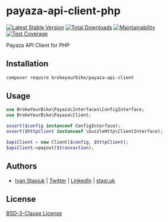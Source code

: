 # payaza-api-client-php

[![Latest Stable Version](https://img.shields.io/github/v/release/brokeyourbike/payaza-api-client-php)](https://github.com/brokeyourbike/payaza-api-client-php/releases)
[![Total Downloads](https://poser.pugx.org/brokeyourbike/payaza-api-client/downloads)](https://packagist.org/packages/brokeyourbike/payaza-api-client)
[![Maintainability](https://api.codeclimate.com/v1/badges/02f2cba0a13a05bda811/maintainability)](https://codeclimate.com/github/brokeyourbike/payaza-api-client-php/maintainability)
[![Test Coverage](https://api.codeclimate.com/v1/badges/02f2cba0a13a05bda811/test_coverage)](https://codeclimate.com/github/brokeyourbike/payaza-api-client-php/test_coverage)

Payaza API Client for PHP

## Installation

```bash
composer require brokeyourbike/payaza-api-client
```

## Usage

```php
use BrokeYourBike\Payaza\Interfaces\ConfigInterface;
use BrokeYourBike\Payaza\Client;

assert($config instanceof ConfigInterface);
assert($httpClient instanceof \GuzzleHttp\ClientInterface);

$apiClient = new Client($config, $httpClient);
$apiClient->payout($transaction);
```

## Authors
- [Ivan Stasiuk](https://github.com/brokeyourbike) | [Twitter](https://twitter.com/brokeyourbike) | [LinkedIn](https://www.linkedin.com/in/brokeyourbike) | [stasi.uk](https://stasi.uk)

## License
[BSD-3-Clause License](https://github.com/brokeyourbike/payaza-api-client-php/blob/main/LICENSE)
